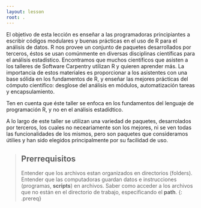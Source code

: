 ```yaml
---
layout: lesson
root: .
---
```

El objetivo de esta lección es enseñar a las programadoras principiantes a escribir códigos modulares y buenas prácticas en el uso de R para el análisis de datos. R nos provee un conjunto de paquetes desarrollados por terceros, éstos se usan comúnmente en diversas disciplinas científicas para el análisis estadístico. Encontramos que muchos científicos que asisten a los talleres de Software Carpentry utilizan R y quieren aprender más. La importancia de estos materiales es proporcionar a los asistentes con una base sólida en los fundamentos de R, y enseñar las mejores prácticas del cómputo científico: desglose del análisis en módulos,
automatización tareas y encapsulamiento.

Ten en cuenta que éste taller se enfoca en los fundamentos del lenguaje de programación R, y no en el análisis estadídtico.

A lo largo de este taller se utilizan una variedad de paquetes, desarrolados por terceros, los cuales no neceariamente son los mejores, ni se ven todas las funcionalidades de los mismos, pero son paquetes que consideramos útilies y han sido elegidos principalmente por su facilidad de uso.

> ## Prerrequisitos
>
> Entender que los archivos estan organizados en directorios (folders).
> Entender que las computadoras guardan datos e instrucciones (programas, **scripts**) en archivos.
> Saber como acceder a los archivos que no están en el directorio de trabajo, especificando el **path**.
{: .prereq}

[gapminder]: http://www.gapminder.org/
[lesson-example]: https://swcarpentry.github.io/lesson-example
